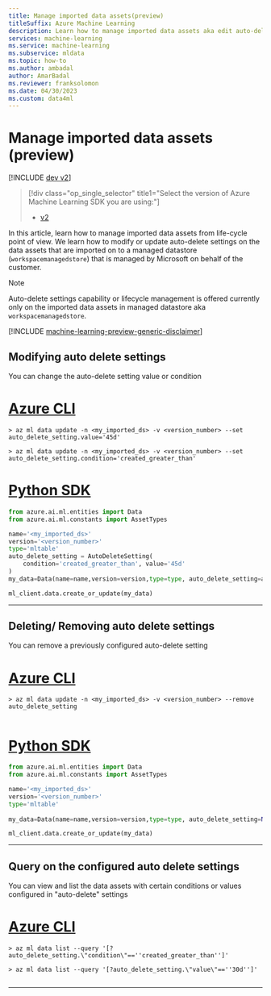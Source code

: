 ```yaml
---
title: Manage imported data assets(preview)
titleSuffix: Azure Machine Learning
description: Learn how to manage imported data assets aka edit auto-deletion.
services: machine-learning
ms.service: machine-learning
ms.subservice: mldata
ms.topic: how-to
ms.author: ambadal
author: AmarBadal
ms.reviewer: franksolomon
ms.date: 04/30/2023
ms.custom: data4ml
---
```


# Manage imported data assets (preview)
[!INCLUDE [dev v2](../../includes/machine-learning-dev-v2.md)]

> [!div class="op_single_selector" title1="Select the version of Azure Machine Learning SDK you are using:"]
> * [v2](how-to-import-data-assets.md)

In this article, learn how to manage imported data assets from life-cycle point of view. We learn how to modify or update auto-delete settings on the data assets that are imported on to a managed datastore (`workspacemanagedstore`) that is managed by Microsoft on behalf of the customer. 

> [!NOTE] 
> Auto-delete settings capability or lifecycle management is offered currently only on the imported data assets in managed datastore aka `workspacemanagedstore`.

[!INCLUDE [machine-learning-preview-generic-disclaimer](../../includes/machine-learning-preview-generic-disclaimer.md)]


## Modifying auto delete settings

You can change the auto-delete setting value or condition
# [Azure CLI](#tab/cli)

```cli
> az ml data update -n <my_imported_ds> -v <version_number> --set auto_delete_setting.value='45d'

> az ml data update -n <my_imported_ds> -v <version_number> --set auto_delete_setting.condition='created_greater_than'

```

# [Python SDK](#tab/Python-SDK)
```python
from azure.ai.ml.entities import Data  
from azure.ai.ml.constants import AssetTypes  

name='<my_imported_ds>'
version='<version_number>'
type='mltable'
auto_delete_setting = AutoDeleteSetting(
    condition='created_greater_than', value='45d'
) 
my_data=Data(name=name,version=version,type=type, auto_delete_setting=auto_delete_setting)

ml_client.data.create_or_update(my_data) 

```

---

## Deleting/ Removing auto delete settings

You can remove a previously configured auto-delete setting 
# [Azure CLI](#tab/cli)

```cli
> az ml data update -n <my_imported_ds> -v <version_number> --remove auto_delete_setting


```

# [Python SDK](#tab/Python-SDK)
```python
from azure.ai.ml.entities import Data  
from azure.ai.ml.constants import AssetTypes  

name='<my_imported_ds>'
version='<version_number>'
type='mltable'
 
my_data=Data(name=name,version=version,type=type, auto_delete_setting=None)

ml_client.data.create_or_update(my_data) 

```

---

## Query on the configured auto delete settings

You can view and list the data assets with certain conditions or values configured in "auto-delete" settings
# [Azure CLI](#tab/cli)

```cli
> az ml data list --query '[?auto_delete_setting.\"condition\"==''created_greater_than'']'

> az ml data list --query '[?auto_delete_setting.\"value\"==''30d'']'


```
---